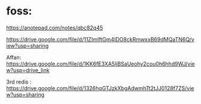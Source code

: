 # foss:

https://anotepad.com/notes/qbc82q45


https://drive.google.com/file/d/11ZImIftGm4IDO8ckRmwxxB69dMQaTN6Q/view?usp=sharing

Affan: 
https://drive.google.com/file/d/1KK6fE3XA5ljBSaUeohy2cou0h6hhd9WJ/view?usp=drive_link

3rd redis : 
https://drive.google.com/file/d/1326hqGTJzkXbgAdwmhTt2tJJ0128f7ZS/view?usp=sharing
